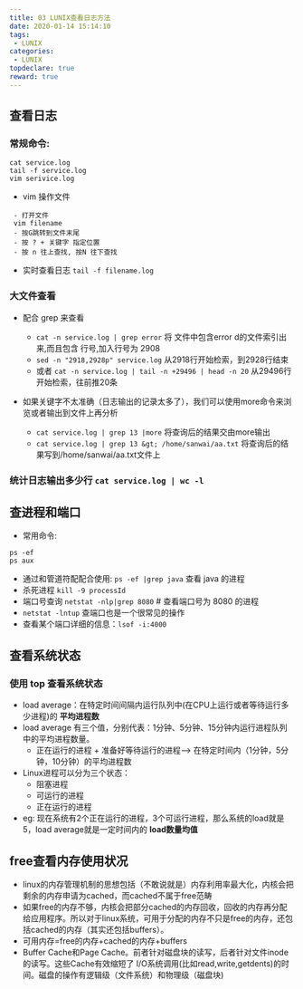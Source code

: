 ```yaml
---
title: 03 LUNIX查看日志方法
date: 2020-01-14 15:14:10
tags:
 - LUNIX
categories:
 - LUNIX
topdeclare: true
reward: true
---
```

## 查看日志
### 常规命令:
```LUNIX
cat service.log
tail -f service.log
vim serivice.log
```
- vim 操作文件
 ```lunix
  - 打开文件
  vim filename
  - 按G跳转到文件末尾
  - 按 ? + 关键字 指定位置
  - 按 n 往上查找, 按N 往下查找
 ```
 - 实时查看日志  `tail -f filename.log`


<!--more-->

### 大文件查看
- 配合 grep 来查看
  - `cat -n service.log | grep error` 将 文件中包含error d的文件索引出来,而且包含 行号,加入行号为 2908
  - `sed -n "2918,2928p" service.log` 从2918行开始检索，到2928行结束
  - 或者 `cat -n service.log | tail -n +29496 | head -n 20` 从29496行开始检索，往前推20条

- 如果关键字不太准确（日志输出的记录太多了），我们可以使用more命令来浏览或者输出到文件上再分析
  - `cat service.log | grep 13 |more` 将查询后的结果交由more输出
  - `cat service.log | grep 13 &gt; /home/sanwai/aa.txt` 将查询后的结果写到/home/sanwai/aa.txt文件上
### 统计日志输出多少行 `cat service.log | wc -l`

## 查进程和端口
- 常用命令:
```lunix
ps -ef
ps aux
```
- 通过和管道符配配合使用: `ps -ef |grep java` 查看 java 的进程
- 杀死进程 `kill -9 processId`
- 端口号查询 `netstat -nlp|grep 8080` # 查看端口号为 8080 的进程
- `netstat -lntup` 查端口也是一个很常见的操作
- 查看某个端口详细的信息：`lsof -i:4000`

## 查看系统状态
### 使用  top 查看系统状态
- load average：在特定时间间隔内运行队列中(在CPU上运行或者等待运行多少进程)的 __平均进程数__
- load average 有三个值，分别代表：1分钟、5分钟、15分钟内运行进程队列中的平均进程数量。
  - 正在运行的进程 + 准备好等待运行的进程-->   在特定时间内（1分钟，5分钟，10分钟）的平均进程数
- Linux进程可以分为三个状态：
  - 阻塞进程
  - 可运行的进程
  - 正在运行的进程
- eg: 现在系统有2个正在运行的进程，3个可运行进程，那么系统的load就是5，load average就是一定时间内的 __load数量均值__

## free查看内存使用状况
- linux的内存管理机制的思想包括（不敢说就是）内存利用率最大化，内核会把剩余的内存申请为cached，而cached不属于free范畴
- 如果free的内存不够，内核会把部分cached的内存回收，回收的内存再分配给应用程序。所以对于linux系统，可用于分配的内存不只是free的内存，还包括cached的内存（其实还包括buffers）。
- 可用内存=free的内存+cached的内存+buffers
- Buffer Cache和Page Cache。前者针对磁盘块的读写，后者针对文件inode的读写。这些Cache有效缩短了 I/O系统调用(比如read,write,getdents)的时间。磁盘的操作有逻辑级（文件系统）和物理级（磁盘块)
